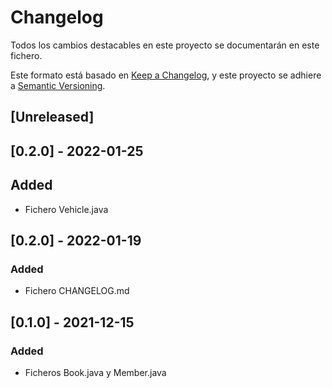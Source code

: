 # Changelog

Todos los cambios destacables en este proyecto se documentarán en este fichero.

Este formato está basado en [Keep a Changelog](https://keepachangelog.com/en/1.0.0/), y este proyecto se adhiere a [Semantic Versioning](https://semver.org/spec/v2.0.0.html).

## [Unreleased]

## [0.2.0] - 2022-01-25

## Added

- Fichero Vehicle.java

## [0.2.0] - 2022-01-19

### Added

- Fichero CHANGELOG.md

## [0.1.0] - 2021-12-15

### Added

- Ficheros Book.java y Member.java
